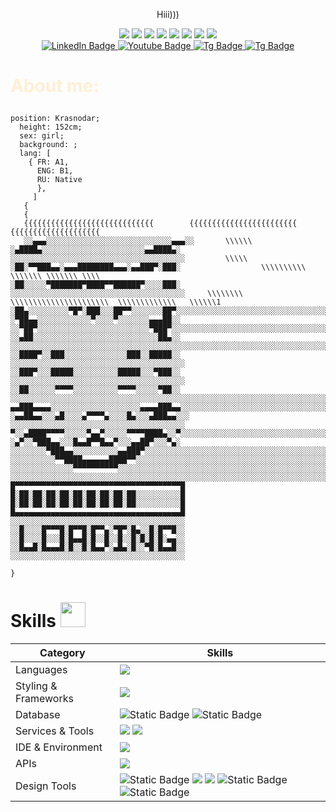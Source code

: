 <div align="center" 
<h1><p style="text-align: center;">Hiii)))</p></h1>
<img src="https://cdn.7tv.app/emote/64f29d27101067d313dd40b2/2x.webp"> <!-- кот с газом -->
<img src="https://cdn.7tv.app/emote/653ed2c9e14850294e7d3f4f/2x.webp"> <!-- кот boom -->        
<img src="https://cdn.7tv.app/emote/64cba95f921be539421404c5/2x.webp"> <!-- кот starege -->
<img src="https://cdn.7tv.app/emote/64b365d54600c79f9abb66e2/1x.webp"> <!-- кот под кайфом -->
<img src="https://cdn.7tv.app/emote/65413498dc0468e8c1fbcdc6/3x.webp"> <!-- hiii -->
<img src="https://cdn.7tv.app/emote/649e2f6072b688a740663715/2x.webp"> <!-- желтый кот -->
<img src="https://cdn.7tv.app/emote/639ae69c6364fad576b0ea0d/2x.webp"> <!-- кот с чипсами -->
<img src="https://cdn.7tv.app/emote/63a757b8b458656cc71d2865/2x.webp"> <!-- кот черный -->
<div id="badges" >
    <a href="https://vk.com/yellowstony">
  <img src="https://img.shields.io/badge/Vk-gray?style=for-the-badge&logo=vk&logoColor=white" alt="LinkedIn Badge"/>
</a>
    <a href="https://www.youtube.com/channel/UC37OiwG6d4LEpaGg3z_sP5w">
  <img src="https://img.shields.io/badge/YouTube-red?style=for-the-badge&logo=youtube&logoColor=white" alt="Youtube Badge"/>
</a>
    <a href="https://t.me/yellowstony"> 
  <img src="https://img.shields.io/badge/Tg-blue?style=for-the-badge&logo=telegram&logoColor=white" alt="Tg Badge"/>
</a>
    <a href="discordapp.com/users/yellowstony">
<img src="https://img.shields.io/badge/Discord-purple?style=for-the-badge&logo=Discord&logoColor=white" alt="Tg Badge"/>
</a>
</div>
</div>

<h1><p style="color: #FFEFD5;"> About me:</h1>




</div>

```
position: Krasnodar; 
  height: 152cm; 
  sex: girl; 
  background: ; 
  lang: [
    { FR: A1,
      ENG: B1,
      RU: Native 
      },
     ]
   {
   {
   {{{{{{{{{{{{{{{{{{{{{{{{{{{{{        {{{{{{{{{{{{{{{{{{{{{{{{       {{{{{{{{{{{{{{{{{{{{
   ░░▄▄▄░░░░░░░░░░░░░░░░░░░░░░░░░░░░▄▄▄░░       \\\\\\  
░▄████▄░░░░░░░░░░░░░░░░░░░░░░░▄▄████▄░     ░░░░░░░░░░░░░░░░░░░░░░░░░░░░░░░░░░░░░░░         \\\\\   
░██░▀▀███▄▄░▄▄▄████████▄▄▄░▄▄███▀░███░                  \\\\\\\\\\  \\\\\\\ \\\\\\\ \\\\
░██░░░░░▀███████▀████▀▀██████▀░░░░███░ ░░░░░░░░░░░░░░░░░░░░░░░░░░░░░░░░░░░░░░░     \\\\\\\\    \\\\\\\\\\\\\\\\\\\\\\  \\\\\\\\\\\\\   \\\\\\1
░██▄░░░░░░░░░▀█▀░███░░░██▀▀░░░░░░░██▀░░░░░░░░░░░░░░░░░░░░░░░░░░░░░░░░░░░░░░░░
░▀██▄▄░░░░░░░░░░░░▀░░░░▀░░░░░░░▄▄▄██░░                                  
░░▀██▀░░░░░░░░░░░░░░░░░░░░░░░░░▀███▀░░░░░░░░░░░░░░░░░░░░░░░░░░░░░░░░░░░░░░░░░
░░▄██░░░░░░░░░░░░░░░░░░░░░░░░░░░░██▄░░              ░░░░░░░░░░░░░░░░░░░░░░░░░░░░░░░░░░░░░░░░░░░░░░░░░░░░░░░░░░░░░░░░░░░░░░░░░░░░░░                    
░░████▀░░███░░░░░░░░░░░░░░███░░█████░░    ░░░░░░░░░░░░░░░░░░░░░░░░░░░░░░░░░░░░░░░                                                  
░░███▀░░░█████░░░░░░░░░░█████░░░▀███░░                                  ░░░░░░░░░░░░░░░░░░░░░░░░░░░░░░░░░░░░░░░
░░██░░░░░░▀▀▀▀░░░░░░░░░░▀▀▀▀░░░░░▀██░░              ░░░░░░░░░░░░░░░░░░░░░░░░░░░░░░░░░░░░░░░░░░░░░░░░░░░░░░░░░░░░░░░░░░░░░░░░░░░░░░
▄▄███▄▄▄▄░░░░░░░░░░░░░░░░░░░░▄▄▄▄███▄▄░░░░░░░░░░░░░░░░░░░░░░░░░░░░░░░░░░░░░░░░░░░░░░░░░░░░░░░░░░░░░░░░░░░░░░░░░░░░░░░░░░░░░░░░░░░░░░░░░░░░░░░░░░░░░░░░░░░░░
░▄▄██▄▄░░░▄█░░░░▄▀▀▀▀▄░░░░█▄░░░▄███▄▄░░░            ░░░░░░░░░░░░░░░░░░░░░░░░░░░░░░░░░░░░░░░
▀░░▄████▀▀▀▀░░░░░▀▄▄▀░░░░░▀▀▀▀████▄░░▀░░░░░░░░░░░░░░░░░░░░░░░░░░░░░░░░░░░░░░░
░▄▀░░▀███▄▄░░░█▄▄█▀▀█▄▄▀░░░▄▄██▀░░░▀▄░
░░░░░░░░▀███▄▄░░░░░░░░░░▄▄███▀░░░░░░░░░░░░░░░░░░░░░░░░░░░░░░░░░░░░░░░░░░░░░░░
░░░░░░░░░░▀▀████▄▄▄▄▄▄████▀▀░░░░░░░░░░░░░░░░░░░░░░░░░░░░░░░░░░░░░░░░░░░░░░░░░
░░░░░░░░░░░░░░▀▀▀▀▀▀▀▀▀▀░░░░░░░░░░░░░░░░░░░░░░░░░░░░░░░░░░░░░░░░░░░░░░░░░░░░░
░░░░░░░░░░░░░░░░░░░░░░░░░░░░░░░░░░░░░░░░░░░░░░░░░░░░░░░░░░░░░░░░░░░░░░░░░░░░░░░░░░░░░░░░░░░░░░░░░░░░░░░░░░░░░░░░░░░░░
█▀▀▀▀▀▀▀▀▀▀▀▀▀▀▀▀▀▀▀▀▀▀▀▀▀▀▀▀▀▀▀▀▀▀▀▀▀█
█░██░██░██░██░██░██░██░██░██░░░░░░░░░░█
█░██░██░██░██░██░██░██░██░██░░░░░░░░░░█
█▄▄▄▄▄▄▄▄▄▄▄▄▄▄▄▄▄▄▄▄▄▄▄▄▄▄▄▄▄▄▄▄▄▄▄▄▄█
░░░░░░░░░░░░░░░░░░░░░░░░░░░░░░░░░░░░░░░
░░█░░░░█▀▀▀█░█▀▀█░█▀▀▄░▀█▀░█▄░░█░█▀▀█░░
░░█░░░░█░░░█░█▄▄█░█░░█░░█░░█░█░█░█░▄▄░░
░░█▄▄█░█▄▄▄█░█░░█░█▄▄▀░▄█▄░█░░▀█░█▄▄█░░
░░░░░░░░░░░░░░░░░░░░░░░░░░░░░░░░░░░░░░░
                                          
}
```
# Skills <img src='https://user-images.githubusercontent.com/74038190/206662607-d9e7591e-bbf9-42f9-9386-29efc927bc16.gif' width="40"> 

| Category            | Skills                                                                                                                                                                                                                                                                                                                                                                                                                                                                                                                                                                                                                                                                                                                                          |
|---------------------|-------------------------------------------------------------------------------------------------------------------------------------------------------------------------------------------------------------------------------------------------------------------------------------------------------------------------------------------------------------------------------------------------------------------------------------------------------------------------------------------------------------------------------------------------------------------------------------------------------------------------------------------------------------------------------------------------------------------------------------------------|
| Languages           | <img src="https://img.shields.io/badge/HTML5-E34F26?style=for-the-badge&logo=html5&logoColor=white" />                                                                                                                                                                                                                                                                                                                                                                                                                                                                                                                                                                                                                                          |
| Styling & Frameworks | <img src="https://img.shields.io/badge/CSS3-1572B6?style=for-the-badge&logo=css3&logoColor=white" />                                                                                                                                                                                                                                                                                                                                                                                                                                                                                                                                                                                                                                            |
| Database            | <img alt="Static Badge" src="https://img.shields.io/badge/PostgreSQL%20-%235f9ea0?style=for-the-badge&logo=PostgreSQL&logoColor=white"> <img alt="Static Badge" src="https://img.shields.io/badge/DBeaver-%236F3B20?style=for-the-badge&logo=DBeaver">|
| Services & Tools    | <img src="https://img.shields.io/badge/GitHub-000000?style=for-the-badge&logo=github&logoColor=white"/></a> <img src="https://img.shields.io/badge/GIT-E44C30?style=for-the-badge&logo=git&logoColor=white"/>                                                                                                                                                                                                                                                                                                                                                                                                                                                                                                                                   |
| IDE & Environment   | <img src="https://img.shields.io/badge/VSCode-0078D4?style=for-the-badge&logo=visual%20studio%20code&logoColor=white" />                                                                                                                                                                                                                                                                                                                                                                                                                                                                                                                                                                                                                        |
| APIs                | <img src="https://img.shields.io/badge/Postman-FF6C37?style=for-the-badge&logo=Postman&logoColor=white" />                                                                                                                                                                                                                                                                                                                                                                                                                                                                                                                                                                                                                                      |
| Design Tools        | <img alt="Static Badge" src="https://img.shields.io/badge/Photoshop%20-%234682B4?style=for-the-badge&logo=Adobe%20Photoshop&logoColor=%23FFFAFA&labelColor=%234682B4"> <img src="https://img.shields.io/badge/Adobe%20Illustrator-FF9A00?style=for-the-badge&logo=adobe%20illustrator&logoColor=white"/> <img src="https://img.shields.io/badge/Figma-F24E1E?style=for-the-badge&logo=figma&logoColor=white"/> <img alt="Static Badge" src="https://img.shields.io/badge/Lightroom%20-%234682B4?style=for-the-badge&logo=Adobe%20lightroom&logoColor=%23318ce7&color=%23efdecd"> <img alt="Static Badge" src="https://img.shields.io/badge/Adobe%20Premiere%20Pro%20-%239999FF?style=for-the-badge&logo=Adobe%20Premiere%20Pro&logoColor=white"> |